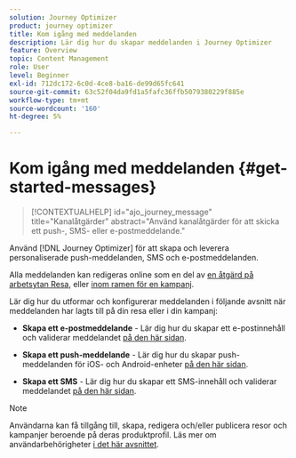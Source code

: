 ```yaml
---
solution: Journey Optimizer
product: journey optimizer
title: Kom igång med meddelanden
description: Lär dig hur du skapar meddelanden i Journey Optimizer
feature: Overview
topic: Content Management
role: User
level: Beginner
exl-id: 712dc172-6c0d-4ce8-ba16-de99d65fc641
source-git-commit: 63c52f04da9fd1a5fafc36ffb5079380229f885e
workflow-type: tm+mt
source-wordcount: '160'
ht-degree: 5%

---
```


# Kom igång med meddelanden {#get-started-messages}

>[!CONTEXTUALHELP]
>id="ajo_journey_message"
>title="Kanalåtgärder"
>abstract="Använd kanalåtgärder för att skicka ett push-, SMS- eller e-postmeddelande."

Använd [!DNL Journey Optimizer] för att skapa och leverera personaliserade push-meddelanden, SMS och e-postmeddelanden.

Alla meddelanden kan redigeras online som en del av [en åtgärd på arbetsytan Resa](messages-in-journeys.md), eller [inom ramen för en kampanj](messages-in-campaigns.md).

Lär dig hur du utformar och konfigurerar meddelanden i följande avsnitt när meddelanden har lagts till på din resa eller i din kampanj:

* **Skapa ett e-postmeddelande** - Lär dig hur du skapar ett e-postinnehåll och validerar meddelandet [på den här sidan](create-email.md).

* **Skapa ett push-meddelande** - Lär dig hur du skapar push-meddelanden för iOS- och Android-enheter [på den här sidan](create-push.md).

* **Skapa ett SMS** - Lär dig hur du skapar ett SMS-innehåll och validerar meddelandet [på den här sidan](create-sms.md).

>[!NOTE]
>
>Användarna kan få tillgång till, skapa, redigera och/eller publicera resor och kampanjer beroende på deras produktprofil. Läs mer om användarbehörigheter [i det här avsnittet](../administration/permissions.md).
